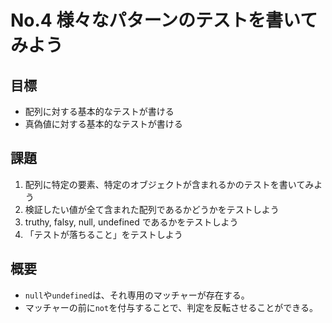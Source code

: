 # No.4 様々なパターンのテストを書いてみよう

## 目標
- 配列に対する基本的なテストが書ける
- 真偽値に対する基本的なテストが書ける


## 課題
1. 配列に特定の要素、特定のオブジェクトが含まれるかのテストを書いてみよう
2. 検証したい値が全て含まれた配列であるかどうかをテストしよう
3. truthy, falsy, null, undefined であるかをテストしよう
4. 「テストが落ちること」をテストしよう

## 概要
- `null`や`undefined`は、それ専用のマッチャーが存在する。
- マッチャーの前に`not`を付与することで、判定を反転させることができる。